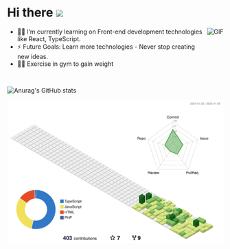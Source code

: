 # Hi there <img width="30px" src="https://media.tenor.com/images/3b388fe03da271d2674faf85eb7c3fcd/tenor.gif" />

<img align="right" alt="GIF" height="160px" src="https://media.giphy.com/media/du3J3cXyzhj75IOgvA/giphy.gif" />

- 👨‍💻 I’m currently learning on Front-end development technologies like React, TypeScript.
- ⚡ Future Goals: Learn more technologies - Never stop creating new ideas.
- 💪🏼 Exercise in gym to gain weight
<br/>

![Anurag's GitHub stats](https://github-readme-stats.vercel.app/api?username=hoon95\&show_icons=true\&rank_icon=github)

![](./profile-3d-contrib/profile-green-animate.svg)

<br/><br/><br/>
